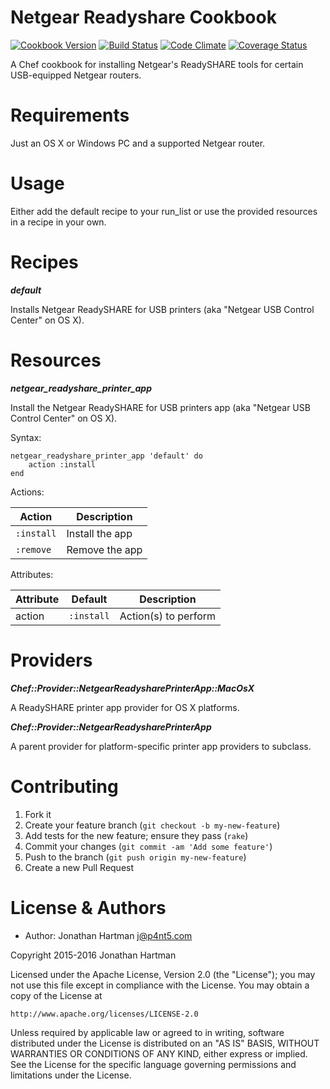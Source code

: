 Netgear Readyshare Cookbook
===========================
[![Cookbook Version](https://img.shields.io/cookbook/v/netgear-readyshare.svg)][cookbook]
[![Build Status](https://img.shields.io/travis/RoboticCheese/netgear-readyshare-chef.svg)][travis]
[![Code Climate](https://img.shields.io/codeclimate/github/RoboticCheese/netgear-readyshare-chef.svg)][codeclimate]
[![Coverage Status](https://img.shields.io/coveralls/RoboticCheese/netgear-readyshare-chef.svg)][coveralls]

[cookbook]: https://supermarket.chef.io/cookbooks/netgear-readyshare
[travis]: https://travis-ci.org/RoboticCheese/netgear-readyshare-chef
[codeclimate]: https://codeclimate.com/github/RoboticCheese/netgear-readyshare-chef
[coveralls]: https://coveralls.io/r/RoboticCheese/netgear-readyshare-chef

A Chef cookbook for installing Netgear's ReadySHARE tools for certain
USB-equipped Netgear routers.

Requirements
============

Just an OS X or Windows PC and a supported Netgear router.

Usage
=====

Either add the default recipe to your run_list or use the provided resources in
a recipe in your own.

Recipes
=======

***default***

Installs Netgear ReadySHARE for USB printers (aka "Netgear USB Control Center"
on OS X).

Resources
=========

***netgear_readyshare_printer_app***

Install the Netgear ReadySHARE for USB printers app (aka "Netgear USB Control
Center" on OS X).

Syntax:

    netgear_readyshare_printer_app 'default' do
        action :install
    end

Actions:

| Action     | Description     |
|------------|-----------------|
| `:install` | Install the app |
| `:remove`  | Remove the app  |

Attributes:

| Attribute  | Default        | Description          |
|------------|----------------|----------------------|
| action     | `:install`     | Action(s) to perform |

Providers
=========

***Chef::Provider::NetgearReadysharePrinterApp::MacOsX***

A ReadySHARE printer app provider for OS X platforms.

***Chef::Provider::NetgearReadysharePrinterApp***

A parent provider for platform-specific printer app providers to subclass.

Contributing
============

1. Fork it
2. Create your feature branch (`git checkout -b my-new-feature`)
3. Add tests for the new feature; ensure they pass (`rake`)
4. Commit your changes (`git commit -am 'Add some feature'`)
5. Push to the branch (`git push origin my-new-feature`)
6. Create a new Pull Request

License & Authors
=================
- Author: Jonathan Hartman <j@p4nt5.com>

Copyright 2015-2016 Jonathan Hartman

Licensed under the Apache License, Version 2.0 (the "License");
you may not use this file except in compliance with the License.
You may obtain a copy of the License at

    http://www.apache.org/licenses/LICENSE-2.0

Unless required by applicable law or agreed to in writing, software
distributed under the License is distributed on an "AS IS" BASIS,
WITHOUT WARRANTIES OR CONDITIONS OF ANY KIND, either express or implied.
See the License for the specific language governing permissions and
limitations under the License.
